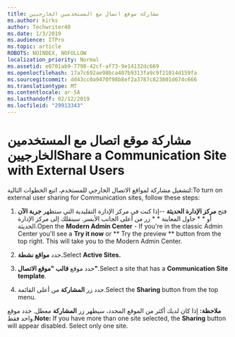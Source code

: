 ```yaml
---
title: مشاركة موقع اتصال مع المستخدمين الخارجيين
ms.author: kirks
author: Techwriter40
ms.date: 1/3/2019
ms.audience: ITPro
ms.topic: article
ROBOTS: NOINDEX, NOFOLLOW
localization_priority: Normal
ms.assetid: e0701ab9-7798-42cf-af73-9e14132dc669
ms.openlocfilehash: 17a7c692ae98bca407b9313fa9c9f21014d159fa
ms.sourcegitcommit: dd43cc0a9470f98b8ef2a3787c823801d674c666
ms.translationtype: MT
ms.contentlocale: ar-SA
ms.lasthandoff: 02/12/2019
ms.locfileid: "29913343"
---
```

# <a name="share-a-communication-site-with-external-users"></a><span data-ttu-id="cc3e8-102">مشاركة موقع اتصال مع المستخدمين الخارجيين</span><span class="sxs-lookup"><span data-stu-id="cc3e8-102">Share a Communication Site with External Users</span></span>

<span data-ttu-id="cc3e8-103">لتشغيل مشاركة لمواقع الاتصال الخارجي للمستخدم، اتبع الخطوات التالية:</span><span class="sxs-lookup"><span data-stu-id="cc3e8-103">To turn on external user sharing for Communication sites, follow these steps:</span></span> 
  
1. <span data-ttu-id="cc3e8-p101">فتح **مركز الإدارة الحديثة** --إذا كنت في مركز الإدارة التقليدية التي ستظهر **جربة الآن** أو \* \* حاول المعاينة \* \* زر من أعلى الجانب الأيسر. سينقلك إلى مركز الإدارة الحديثة.</span><span class="sxs-lookup"><span data-stu-id="cc3e8-p101">Open the **Modern Admin Center** - If you're in the classic Admin Center you'll see a **Try it now** or \*\* Try the preview \*\* button from the top right. This will take you to the Modern Admin Center.</span></span> 
  
2. <span data-ttu-id="cc3e8-106">حدد **مواقع نشطة.**</span><span class="sxs-lookup"><span data-stu-id="cc3e8-106">Select **Active Sites.**</span></span>
  
3. <span data-ttu-id="cc3e8-107">حدد موقع **قالب "موقع الاتصال"**.</span><span class="sxs-lookup"><span data-stu-id="cc3e8-107">Select a site that has a **Communication Site template**.</span></span> 
  
4. <span data-ttu-id="cc3e8-108">حدد زر **المشاركة** من أعلى القائمة.</span><span class="sxs-lookup"><span data-stu-id="cc3e8-108">Select the **Sharing** button from the top menu.</span></span> 
  
 <span data-ttu-id="cc3e8-p102">**ملاحظة:** إذا كان لديك أكثر من الموقع المحدد، سيظهر زر **المشاركة** معطل. حدد موقع واحد فقط.</span><span class="sxs-lookup"><span data-stu-id="cc3e8-p102">**Note:** If you have more than one site selected, the **Sharing** button will appear disabled. Select only one site.</span></span> 
  

